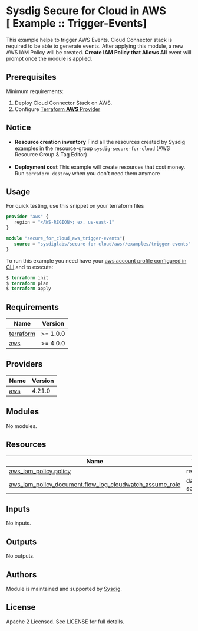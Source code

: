 # Sysdig Secure for Cloud in AWS<br/> [ Example :: Trigger-Events]

This example helps to trigger AWS Events. Cloud Connector stack is required to be able to generate events.
After applying this module, a new AWS IAM Policy will be created. **Create IAM Policy that Allows All** event will prompt once the module is applied.

## Prerequisites

Minimum requirements:

1. Deploy Cloud Connector Stack on AWS.
2. Configure [Terraform **AWS** Provider](https://registry.terraform.io/providers/hashicorp/aws/latest/docs)

## Notice

* **Resource creation inventory** Find all the resources created by Sysdig examples in the resource-group `sysdig-secure-for-cloud` (AWS Resource Group & Tag Editor) <br/><br/>
* **Deployment cost** This example will create resources that cost money.<br/>Run `terraform destroy` when you don't need them anymore


## Usage

For quick testing, use this snippet on your terraform files

```terraform
provider "aws" {
   region = "<AWS-REGION>; ex. us-east-1"
}

module "secure_for_cloud_aws_trigger-events"{
   source = "sysdiglabs/secure-for-cloud/aws//examples/trigger-events"
}
```

To run this example you need have your [aws account profile configured in CLI](https://docs.aws.amazon.com/cli/latest/userguide/cli-configure-profiles.html) and to execute:
```terraform
$ terraform init
$ terraform plan
$ terraform apply
```

<!-- BEGINNING OF PRE-COMMIT-TERRAFORM DOCS HOOK -->
## Requirements

| Name | Version |
|------|---------|
| <a name="requirement_terraform"></a> [terraform](#requirement\_terraform) | >= 1.0.0 |
| <a name="requirement_aws"></a> [aws](#requirement\_aws) | >= 4.0.0 |

## Providers

| Name | Version |
|------|---------|
| <a name="provider_aws"></a> [aws](#provider\_aws) | 4.21.0 |

## Modules

No modules.

## Resources

| Name | Type |
|------|------|
| [aws_iam_policy.policy](https://registry.terraform.io/providers/hashicorp/aws/latest/docs/resources/iam_policy) | resource |
| [aws_iam_policy_document.flow_log_cloudwatch_assume_role](https://registry.terraform.io/providers/hashicorp/aws/latest/docs/data-sources/iam_policy_document) | data source |

## Inputs

No inputs.

## Outputs

No outputs.
<!-- END OF PRE-COMMIT-TERRAFORM DOCS HOOK -->


## Authors

Module is maintained and supported by [Sysdig](https://sysdig.com).

## License

Apache 2 Licensed. See LICENSE for full details.
